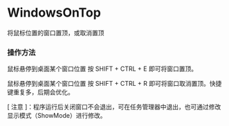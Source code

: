 # WindowsOnTop
将鼠标位置的窗口置顶，或取消置顶



### 操作方法

鼠标悬停到桌面某个窗口位置 按 SHIFT + CTRL + E  即可将窗口置顶。

鼠标悬停到桌面某个窗口位置 按 SHIFT + CTRL + R  即可将窗口取消置顶。快捷键重复多，后期会优化。

[ 注意 ]：程序运行后关闭窗口不会退出，可在任务管理器中退出，也可通过修改显示模式（ShowMode）进行修改。